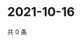 # 2021-10-16

共 0 条

<!-- BEGIN WEIBO -->
<!-- 最后更新时间 Sat Oct 16 2021 04:14:17 GMT+0800 (China Standard Time) -->

<!-- END WEIBO -->
